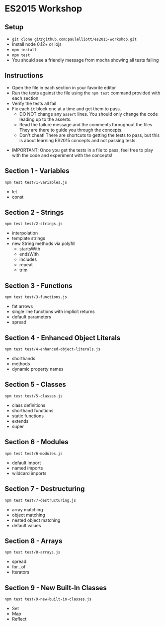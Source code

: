 # ES2015 Workshop

## Setup

- `git clone git@github.com:paulelliott/es2015-workshop.git`
- Install node 0.12+ or iojs
- `npm install`
- `npm test`
- You should see a friendly message from mocha showing all tests failing

## Instructions

- Open the file in each section in your favorite editor
- Run the tests against the file using the `npm test` command provided with each section
- Verify the tests all fail
- Fix each `it` block one at a time and get them to pass.
  - DO NOT change any `assert` lines. You should only change the code leading up to the asserts.
  - Read the failure message and the comments throughout the files. They are there to guide you through the concepts.
  - Don't cheat! There are shortcuts to getting the tests to pass, but this is about learning ES2015 concepts and not passing tests.

* IMPORTANT: Once you get the tests in a file to pass, feel free to play with the code and experiment with the concepts!

## Section 1 - Variables

`npm test test/1-variables.js`

- let
- const

## Section 2 - Strings

`npm test test/2-strings.js`

- interpolation
- template strings
- new String methods via polyfill
  - startsWith
  - endsWith
  - includes
  - repeat
  - trim

## Section 3 - Functions

`npm test test/3-functions.js`

- fat arrows
- single line functions with implicit returns
- default parameters
- spread

## Section 4 - Enhanced Object Literals

`npm test test/4-enhanced-object-literals.js`

- shorthands
- methods
- dynamic property names

## Section 5 - Classes

`npm test test/5-classes.js`

- class definitions
- shorthand functions
- static functions
- extends
- super

## Section 6 - Modules

`npm test test/6-modules.js`

- default import
- named imports
- wildcard imports

## Section 7 - Destructuring

`npm test test/7-destructuring.js`

- array matching
- object matching
- nested object matching
- default values

## Section 8 - Arrays

`npm test test/8-arrays.js`

- spread
- for...of
- Iterators

## Section 9 - New Built-In Classes

`npm test test/9-new-built-in-classes.js`

- Set
- Map
- Reflect
